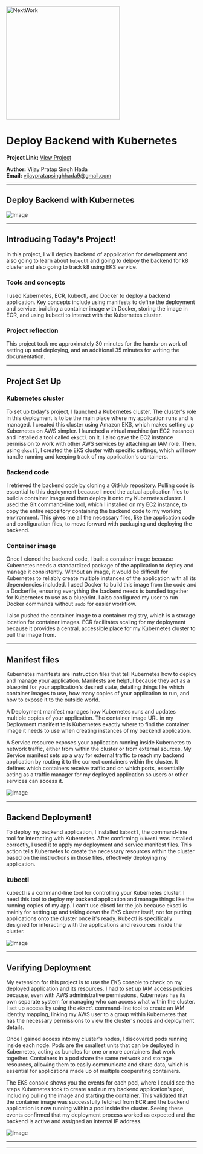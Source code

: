<img src="https://cdn.prod.website-files.com/677c400686e724409a5a7409/6790ad949cf622dc8dcd9fe4_nextwork-logo-leather.svg" alt="NextWork" width="300" />

# Deploy Backend with Kubernetes

**Project Link:** [View Project](http://learn.nextwork.org/projects/aws-compute-eks4)

**Author:** Vijay Pratap Singh Hada  
**Email:** vijaypratapsinghhada9@gmail.com

---

## Deploy Backend with Kubernetes

![Image](http://learn.nextwork.org/blissful_yellow_calm_donkey/uploads/aws-compute-eks4_6cfb382f2)

---

## Introducing Today's Project!

In this project, I will deploy backend  of appplication for development and also going to learn about `kubectl` and going to delpoy the backend for k8 cluster and also going to track k8 using EKS service.

### Tools and concepts

I used Kubernetes, ECR, kubectl, and Docker to deploy a backend application. Key concepts include using manifests to define the deployment and service, building a container image with Docker, storing the image in ECR, and using kubectl to interact with the Kubernetes cluster.

### Project reflection

This project took me approximately 30 minutes for the hands-on work of setting up and deploying, and an additional 35 minutes for writing the documentation.

---

## Project Set Up

### Kubernetes cluster

To set up today's project, I launched a Kubernetes cluster. The cluster's role in this deployment is to be the main place where my application runs and is managed. I created this cluster using Amazon EKS, which makes setting up Kubernetes on AWS simpler. I launched a virtual machine (an EC2 instance) and installed a tool called `eksctl` on it. I also gave the EC2 instance permission to work with other AWS services by attaching an IAM role. Then, using `eksctl`, I created the EKS cluster with specific settings, which will now handle running and keeping track of my application's containers.

### Backend code

I retrieved the backend code by cloning a GitHub repository. Pulling code is essential to this deployment because I need the actual application files to build a container image and then deploy it onto my Kubernetes cluster. I used the Git command-line tool, which I installed on my EC2 instance, to copy the entire repository containing the backend code to my working environment. This gives me all the necessary files, like the application code and configuration files, to move forward with packaging and deploying the backend.

### Container image

Once I cloned the backend code, I built a container image because Kubernetes needs a standardized package of the application to deploy and manage it consistently. Without an image, it would be difficult for Kubernetes to reliably create multiple instances of the application with all its dependencies included. I used Docker to build this image from the code and a Dockerfile, ensuring everything the backend needs is bundled together for Kubernetes to use as a blueprint. I also configured my user to run Docker commands without `sudo` for easier workflow.

I also pushed the container image to a container registry, which is a storage location for container images. ECR facilitates scaling for my deployment because it provides a central, accessible place for my Kubernetes cluster to pull the image from. 

---

## Manifest files

Kubernetes manifests are instruction files that tell Kubernetes how to deploy and manage your application. Manifests are helpful because they act as a blueprint for your application's desired state, detailing things like which container images to use, how many copies of your application to run, and how to expose it to the outside world. 

A Deployment manifest manages how Kubernetes runs and updates multiple copies of your application. The container image URL in my Deployment manifest tells Kubernetes exactly where to find the container image it needs to use when creating instances of my backend application. 

A Service resource exposes your application running inside Kubernetes to network traffic, either from within the cluster or from external sources. My Service manifest sets up a way for external traffic to reach my backend application by routing it to the correct containers within the cluster. It defines which containers receive traffic and on which ports, essentially acting as a traffic manager for my deployed application so users or other services can access it.

![Image](http://learn.nextwork.org/blissful_yellow_calm_donkey/uploads/aws-compute-eks4_b01876554)

---

## Backend Deployment!

To deploy my backend application, I installed `kubectl`, the command-line tool for interacting with Kubernetes. After confirming `kubectl` was installed correctly, I used it to apply my deployment and service manifest files. This action tells Kubernetes to create the necessary resources within the cluster based on the instructions in those files, effectively deploying my application.

### kubectl

kubectl is a command-line tool for controlling your Kubernetes cluster. I need this tool to deploy my backend application and manage things like the running copies of my app. I can't use eksctl for the job because eksctl is mainly for setting up and taking down the EKS cluster itself, not for putting applications onto the cluster once it's ready. Kubectl is specifically designed for interacting with the applications and resources inside the cluster.

![Image](http://learn.nextwork.org/blissful_yellow_calm_donkey/uploads/aws-compute-eks4_6cfb382f2)

---

## Verifying Deployment

My extension for this project is to use the EKS console to check on my deployed application and its resources. I had to set up IAM access policies because, even with AWS administrative permissions, Kubernetes has its own separate system for managing who can access what within the cluster. I set up access by using the `eksctl` command-line tool to create an IAM identity mapping, linking my AWS user to a group within Kubernetes that has the necessary permissions to view the cluster's nodes and deployment details.

Once I gained access into my cluster's nodes, I discovered pods running inside each node. Pods are the smallest units that can be deployed in Kubernetes, acting as bundles for one or more containers that work together. Containers in a pod share the same network and storage resources, allowing them to easily communicate and share data, which is essential for applications made up of multiple cooperating containers.

The EKS console shows you the events for each pod, where I could see the steps Kubernetes took to create and run my backend application's pod, including pulling the image and starting the container. This validated that the container image was successfully fetched from ECR and the backend application is now running within a pod inside the cluster. Seeing these events confirmed that my deployment process worked as expected and the backend is active and assigned an internal IP address.

![Image](http://learn.nextwork.org/blissful_yellow_calm_donkey/uploads/aws-compute-eks4_3b391f873)

---

---
